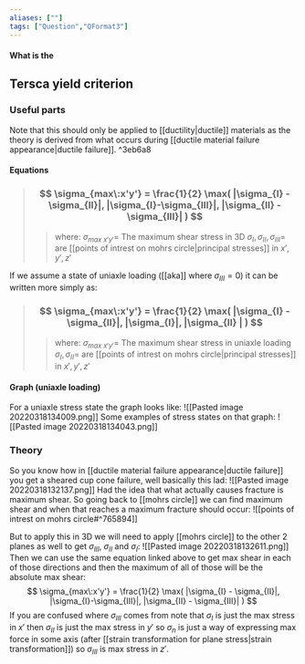 ```yaml
---
aliases: [""]
tags: ["Question","QFormat3"]
---
```


#### What is the
## Tersca yield criterion
### Useful parts
Note that this should only be applied to [[ductility|ductile]] materials as the theory is derived from what occurs during [[ductile material failure appearance|ductile failure]]. ^3eb6a8

#### Equations
> ### $$ \sigma_{max\:x'y'} = \frac{1}{2} \max( |\sigma_{I} - \sigma_{II}|, |\sigma_{I}-\sigma_{III}|, |\sigma_{II} - \sigma_{III}| ) $$ 
>> where:
>> $\sigma_{max\:x'y'}=$ The maximum shear stress in 3D
>> $\sigma_{I},\sigma_{II},\sigma_{III}=$ are [[points of intrest on mohrs circle|principal stresses]] in $x',y',z'$

If we assume a state of uniaxle loading ([[aka]] where $\sigma_{III}= 0$) it can be written more simply as:

> ### $$ \sigma_{max\:x'y'} = \frac{1}{2} \max( |\sigma_{I} - \sigma_{II}|, |\sigma_{I}|, |\sigma_{II} | ) $$ 
>> where:
>> $\sigma_{max\:x'y'}=$ The maximum shear stress in uniaxle loading
>> $\sigma_{I},\sigma_{II}=$ are [[points of intrest on mohrs circle|principal stresses]] in $x',y',z'$

#### Graph (uniaxle loading)
For a uniaxle stress state the graph looks like:
![[Pasted image 20220318134009.png]]
Some examples of stress states on that graph:
![[Pasted image 20220318134043.png]]

### Theory
So you know how in [[ductile material failure appearance|ductile failure]] you get a sheared cup cone failure, well basically this lad:
![[Pasted image 20220318132137.png]]
Had the idea that what actually causes fracture is maximum shear. So going back to [[mohrs circle]] we can find maximum shear and when that reaches a maximum fracture should occur:
![[points of intrest on mohrs circle#^765894]]

But to apply this in 3D we will need to apply [[mohrs circle]] to the other 2 planes as well to get $\sigma_{III}$, $\sigma_{II}$ and $\sigma_{I}$:
![[Pasted image 20220318132611.png]]
Then we can use the same equation linked above to get max shear in each of those directions and then the maximum of all of those will be the absolute max shear:
$$ \sigma_{max\:x'y'} = \frac{1}{2} \max( |\sigma_{I} - \sigma_{II}|, |\sigma_{I}-\sigma_{III}|, |\sigma_{II} - \sigma_{III}| ) $$
If you are confused where $\sigma_{III}$ comes from note that $\sigma_{I}$ is just the max stress in $x'$ then $\sigma_{II}$ is just the max stress in $y'$ so $\sigma_{n}$ is just a way of expressing max force in some axis (after [[strain transformation for plane stress|strain transformation]]) so $\sigma_{III}$ is max stress in $z'$.